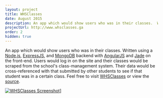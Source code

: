 ```yaml
---
layout: project
title: WHSClasses
date: August 2015
description: An app which would show users who was in their classes.  Written using a NodeJS, ExpressJS, and MongoDB backend with AngularJS and Jade on the front-end.  
projectUrl: http://www.whsclasses.ga
order: 2
hidden: true
---
```

<!-- hidden page! -->
An app which would show users who was in their classes.  Written using a <a href="http://nodejs.org" target="_blank">Node.js</a>, <a href="http://expressjs.com" target="_blank">ExpressJS</a>, and <a href="http://mongodb.org" target="_blank">MongoDB</a> backend with <a href="http://angularjs.org" target="_blank">AngularJS</a> and <a href="http://jade-lang.com" target="_blank">Jade</a> on the front-end.  Users would log in on the site and their classes would be scraped from the school's class-management system.  Their data would be cross-referenced with that submitted by other students to see if that student was in a certain class.  Feel free to visit <a href="http://www.whsclasses.ga" target="_blank">WHSClasses</a> or view the <a href="http://github.com/nathanhleung/whsclasses" target="_blank">source</a>.

<a href="http://www.whsclasses.ga" target="_blank">![WHSClasses Screenshot](http://i.imgur.com/IFF2P2H.png)]</a>